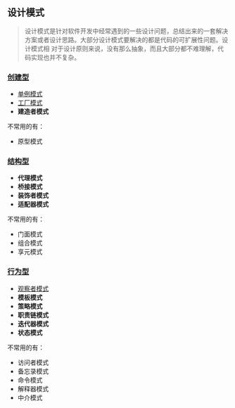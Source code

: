 ## 设计模式

> 设计模式是针对软件开发中经常遇到的一些设计问题，总结出来的一套解决方案或者设计思路。大部分设计模式要解决的都是代码的可扩展性问题。设计模式相
> 对于设计原则来说，没有那么抽象，而且大部分都不难理解，代码实现也并不复杂。

### [创建型](_1_creation)

- [单例模式](_1_creation%2F_1_singleton)
- [工厂模式](_1_creation%2F_2_factory)
- **建造者模式**

不常用的有：

- 原型模式

### [结构型](_3_structural)

- **代理模式**
- **桥接模式**
- **装饰者模式**
- **适配器模式**

不常用的有：

- 门面模式
- 组合模式
- 享元模式

### [行为型](_2_behavior)

- [观察者模式](_2_behavior%2F_1_observer)
- **模板模式**
- **策略模式**
- **职责链模式**
- **迭代器模式**
- **状态模式**

不常用的有：

- 访问者模式
- 备忘录模式
- 命令模式
- 解释器模式
- 中介模式
